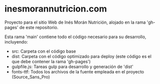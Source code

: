 inesmorannutricion.com
======================

Proyecto para el sitio Web de Inés Morán Nutrición, alojado en la rama 'gh-pages' de este repositorio.

Esta rama 'main' contiene todo el código necesario para su desarrollo, incluyendo:

- src: Carpeta con el código base
- dist: Carpeta con el código optimizado para deploy (este código es el que debe contener la rama 'gh-pages')
- gulpfile.js: Tareas gulp para desarrollo y generación de 'dist'
- fonts-ttf: Todos los archivos de la fuente empleada en el proyecto (Source_Sans_Pro)
